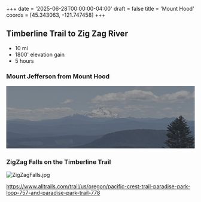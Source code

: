 +++
date = '2025-06-28T00:00:00-04:00'
draft = false
title = 'Mount Hood'
coords = [45.343063, -121.747458]
+++

## Timberline Trail to Zig Zag River

* 10 mi
* 1800' elevation gain
* 5 hours

### Mount Jefferson from Mount Hood
![MountJefferson.jpg](MountJefferson.jpg "View of Mount Jefferson from Mount Hood")

### ZigZag Falls on the Timberline Trail
![ZigZagFalls.jpg](ZigZagFalls.jpg "View of Mount Jefferson from Mount Hood")

https://www.alltrails.com/trail/us/oregon/pacific-crest-trail-paradise-park-loop-757-and-paradise-park-trail-778
